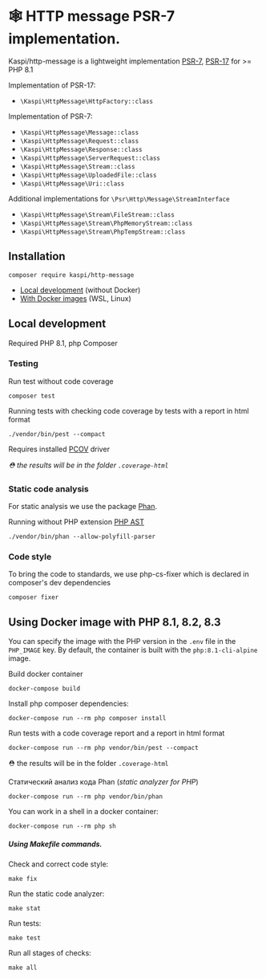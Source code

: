 # 🕸 HTTP message PSR-7 implementation.

Kaspi/http-message is a lightweight implementation 
[PSR-7](https://www.php-fig.org/psr/psr-7), 
[PSR-17](https://www.php-fig.org/psr/psr-17) for >= PHP 8.1

Implementation of PSR-17:

- `\Kaspi\HttpMessage\HttpFactory::class`

Implementation of PSR-7:

- `\Kaspi\HttpMessage\Message::class`
- `\Kaspi\HttpMessage\Request::class`
- `\Kaspi\HttpMessage\Response::class`
- `\Kaspi\HttpMessage\ServerRequest::class`
- `\Kaspi\HttpMessage\Stream::class`
- `\Kaspi\HttpMessage\UploadedFile::class`
- `\Kaspi\HttpMessage\Uri::class`

Additional implementations for `\Psr\Http\Message\StreamInterface`

- `\Kaspi\HttpMessage\Stream\FileStream::class`
- `\Kaspi\HttpMessage\Stream\PhpMemoryStream::class`
- `\Kaspi\HttpMessage\Stream\PhpTempStream::class`

## Installation

```shell
composer require kaspi/http-message
```

- [Local development](#local-development) (without Docker)
- [With Docker images](#using-docker-image-with-php-81-82-83) (WSL, Linux) 

## Local development

Required PHP 8.1, php Composer

### Testing
Run test without code coverage
```shell
composer test
```
Running tests with checking code coverage by tests with a report in html format
```shell
./vendor/bin/pest --compact
```
Requires installed [PCOV](https://github.com/krakjoe/pcov) driver

_⛑ the results will be in the folder `.coverage-html`_

### Static code analysis

For static analysis we use the package [Phan](https://github.com/phan/phan).

Running without PHP extension [PHP AST](https://github.com/nikic/php-ast)

```shell
./vendor/bin/phan --allow-polyfill-parser
```

### Code style
To bring the code to standards, we use php-cs-fixer which is declared
in composer's dev dependencies

```shell
composer fixer
```

## Using Docker image with PHP 8.1, 8.2, 8.3

You can specify the image with the PHP version in the `.env` file in the `PHP_IMAGE` key.
By default, the container is built with the `php:8.1-cli-alpine` image.

Build docker container
```shell
docker-compose build
```
Install php composer dependencies:
```shell
docker-compose run --rm php composer install
```
Run tests with a code coverage report and a report in html format
```shell
docker-compose run --rm php vendor/bin/pest --compact
```
⛑ the results will be in the folder `.coverage-html`

Статический анализ кода Phan (_static analyzer for PHP_)

```shell
docker-compose run --rm php vendor/bin/phan
```

You can work in a shell in a docker container:
```shell
docker-compose run --rm php sh
```
##### Using Makefile commands.
Check and correct code style:
```shell
make fix
```
Run the static code analyzer:
```shell
make stat
```
Run tests:
```shell
make test
```
Run all stages of checks:
```shell
make all
```
